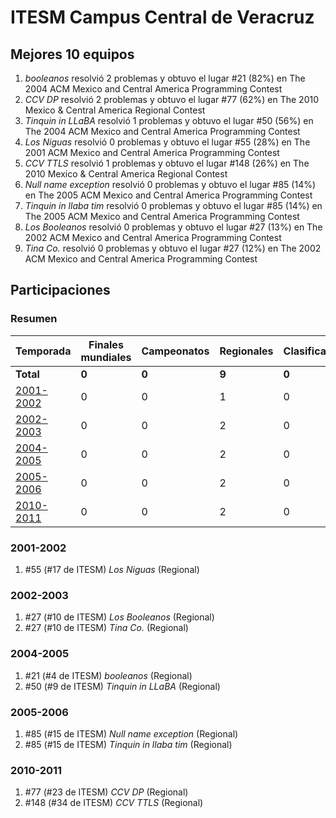 ---
---

# ITESM Campus Central de Veracruz

## Mejores 10 equipos

1. _booleanos_ resolvió 2 problemas y obtuvo el lugar #21 (82%) en The 2004 ACM Mexico and Central America Programming Contest
1. _CCV DP_ resolvió 2 problemas y obtuvo el lugar #77 (62%) en The 2010 Mexico & Central America Regional Contest
1. _Tinquin in LLaBA_ resolvió 1 problemas y obtuvo el lugar #50 (56%) en The 2004 ACM Mexico and Central America Programming Contest
1. _Los Niguas_ resolvió 0 problemas y obtuvo el lugar #55 (28%) en The 2001 ACM Mexico and Central America Programming Contest
1. _CCV TTLS_ resolvió 1 problemas y obtuvo el lugar #148 (26%) en The 2010 Mexico & Central America Regional Contest
1. _Null name exception_ resolvió 0 problemas y obtuvo el lugar #85 (14%) en The 2005 ACM Mexico and Central America Programming Contest
1. _Tinquin in llaba tim_ resolvió 0 problemas y obtuvo el lugar #85 (14%) en The 2005 ACM Mexico and Central America Programming Contest
1. _Los Booleanos_ resolvió 0 problemas y obtuvo el lugar #27 (13%) en The 2002 ACM Mexico and Central America Programming Contest
1. _Tina Co._ resolvió 0 problemas y obtuvo el lugar #27 (12%) en The 2002 ACM Mexico and Central America Programming Contest

## Participaciones

### Resumen

| Temporada | Finales mundiales | Campeonatos | Regionales | Clasificatorios | Equipos |
| --- | --- | --- | --- | --- | --- |
| **Total** | **0** | **0** | **9** | **0** | **9** |
| [2001-2002](#2001-2002) | 0 | 0 | 1 | 0 | 1 |
| [2002-2003](#2002-2003) | 0 | 0 | 2 | 0 | 2 |
| [2004-2005](#2004-2005) | 0 | 0 | 2 | 0 | 2 |
| [2005-2006](#2005-2006) | 0 | 0 | 2 | 0 | 2 |
| [2010-2011](#2010-2011) | 0 | 0 | 2 | 0 | 2 |

### 2001-2002

1. #55 (#17 de ITESM) _Los Niguas_ (Regional)

### 2002-2003

1. #27 (#10 de ITESM) _Los Booleanos_ (Regional)
1. #27 (#10 de ITESM) _Tina Co._ (Regional)

### 2004-2005

1. #21 (#4 de ITESM) _booleanos_ (Regional)
1. #50 (#9 de ITESM) _Tinquin in LLaBA_ (Regional)

### 2005-2006

1. #85 (#15 de ITESM) _Null name exception_ (Regional)
1. #85 (#15 de ITESM) _Tinquin in llaba tim_ (Regional)

### 2010-2011

1. #77 (#23 de ITESM) _CCV DP_ (Regional)
1. #148 (#34 de ITESM) _CCV TTLS_ (Regional)



